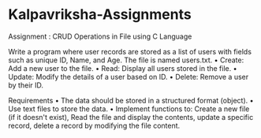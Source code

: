 # Kalpavriksha-Assignments

Assignment : CRUD Operations in File using C Language

Write a program where user records are stored as a list of users with fields such as unique ID, Name, and Age. The file is named users.txt.
•	Create: Add a new user to the file.
•	Read: Display all users stored in the file.
•	Update: Modify the details of a user based on ID.
•	Delete: Remove a user by their ID.

Requirements
•	The data should be stored in a structured format (object).
•	Use text files to store the data.
•	Implement functions to: Create a new file (if it doesn't exist), Read the file and display the contents, update a specific record, delete a record by modifying the file content.
